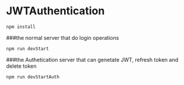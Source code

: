 # JWTAuthentication

```
npm install
```
###the normal server that do login operations
```
npm run devStart
```
###the Authetication server that can genetate JWT, refresh token and delete token
```
npm run devStartAuth
```
